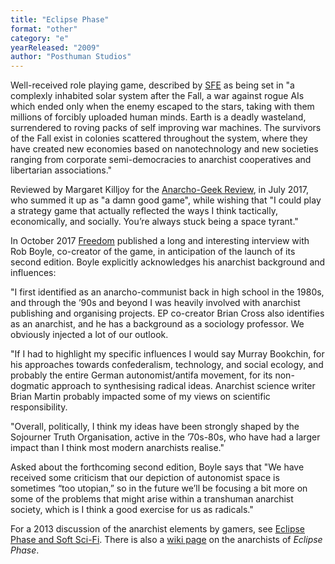 ```yaml
---
title: "Eclipse Phase"
format: "other"
category: "e"
yearReleased: "2009"
author: "Posthuman Studios"
---
```

Well-received role  playing game, described by <a href="http://www.sf-encyclopedia.com/entry/eclipse_phase">SFE</a> as being set in "a complexly inhabited solar system after the Fall, a war  against rogue AIs which ended only when the enemy escaped to the stars, taking  with them millions of forcibly uploaded human minds. Earth is a deadly  wasteland, surrendered to roving packs of self improving war machines. The  survivors of the Fall exist in colonies scattered throughout the system, where  they have created new economies based on nanotechnology and new societies  ranging from corporate semi-democracies to anarchist cooperatives and  libertarian associations."

Reviewed by Margaret  Killjoy for the <a href="http://www.anarchogeekreview.com/video-games/endless-space-and-why-cant-we-have-anarchist-strategy-games">Anarcho-Geek Review</a>, in July 2017, who summed it up as "a damn good game",  while wishing that "I could play a strategy game that actually reflected the ways I think  tactically, economically, and socially. You’re always stuck being a space  tyrant."

In October 2017 <a href="https://freedomnews.org.uk/interview-eclipse-phase-the-anarchist-rpg/">Freedom</a> published a long and interesting interview with Rob Boyle, co-creator of the game, in  anticipation of the launch of its second edition. Boyle explicitly acknowledges  his anarchist background and influences:

"I first identified as an anarcho-communist back  in high school in the 1980s, and through the ’90s and beyond I was heavily  involved with anarchist publishing and organising projects. EP co-creator Brian  Cross also identifies as an anarchist, and he has a background as a sociology  professor. We obviously injected a lot of our outlook.

"If I had to highlight my specific influences I  would say Murray Bookchin, for his approaches towards confederalism, technology,  and social ecology, and probably the entire German autonomist/antifa movement,  for its non-dogmatic approach to synthesising radical ideas. Anarchist science  writer Brian Martin probably impacted some of my views on scientific  responsibility.

"Overall, politically, I think my ideas have been  strongly shaped by the Sojourner Truth Organisation, active in the ’70s-80s, who  have had a larger impact than I think most modern anarchists realise."

Asked about the forthcoming second edition, Boyle says  that "We have received some criticism that our depiction of autonomist space is  sometimes “too utopian,” so in the future we’ll be focusing a bit more on some  of the problems that might arise within a transhuman anarchist society, which is  I think a good exercise for us as radicals."

For a 2013 discussion  of the anarchist elements by gamers, see <a href="https://forum.rpg.net/showthread.php?690902-Eclipse-Phase-and-Soft-SciFi">Eclipse Phase and Soft Sci-Fi</a>. There is also a <a href="http://eclipse-phase.wikispaces.com/Anarchists">wiki page</a> on the anarchists of _Eclipse Phase_.

